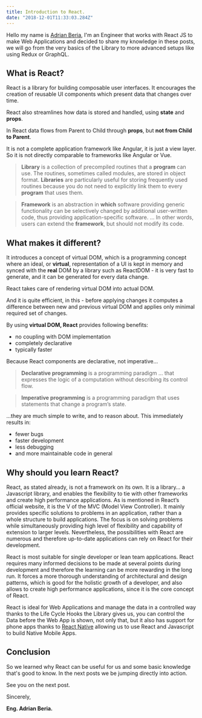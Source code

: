 ```yaml
---
title: Introduction to React.
date: "2018-12-01T11:33:03.284Z"
---
```


Hello my name is [Adrian Beria](https://radinax.github.io/gatsby-react-personal-portfolio/), I'm an Engineer that works with React JS to make Web Applications and decided to share my knowledge in these posts, we will go from the very basics of the Library to more advanced setups like using Redux or GraphQL.

## What is React?

React is a library for building composable user interfaces. It encourages the creation of reusable UI components which present data that changes over time.

React also streamlines how data is stored and handled, using **state** and **props**.

In React data flows from Parent to Child through **props**, but **not from Child to Parent**.

It is not a complete application framework like Angular, it is just a view layer. So it is not directly comparable to frameworks like Angular or Vue.

> **Library** is a collection of precompiled routines that a **program** can use. The routines, sometimes called modules, are stored in object format. **Libraries** are particularly useful for storing frequently used routines because you do not need to explicitly link them to every **program** that uses them.

> **Framework** is an abstraction in **which** software providing generic functionality can be selectively changed by additional user-written code, thus providing application-specific software. ... In other words, users can extend the **framework**, but should not modify its code.
>
## What makes it different?

It introduces a concept of virtual DOM, which is a programming concept where an ideal, or **virtual**, representation of a UI is kept in memory and synced with the **real** DOM by a library such as ReactDOM - it is very fast to generate, and it can be generated for every data change.

React takes care of rendering virtual DOM into actual DOM.

And it is quite efficient, in this - before applying changes it computes a difference between new and previous virtual DOM and applies only minimal required set of changes.

By using  **virtual DOM, React**  provides following benefits:

-   no coupling with DOM implementation
-   completely declarative
-   typically faster

Because React components are declarative, not imperative...

   > **Declarative programming** is a programming paradigm … that expresses the logic of a computation without describing its control flow.

> **Imperative programming** is a programming paradigm that uses statements that change a program’s state.

...they are much simple to write, and to reason about. This immediately results in:

-   fewer bugs
-   faster development
-   less debugging
-   and more maintainable code in general

## Why should you learn React?

React, as stated already, is not a framework on its own. It is a library… a Javascript library, and enables the flexibility to tie with other frameworks and create high performance applications. As is mentioned in React’s official website, it is the V of the MVC (Model View Controller). It mainly provides specific solutions to problems in an application, rather than a whole structure to build applications. The focus is on solving problems while simultaneously providing high level of flexibility and capability of extension to larger levels. Nevertheless, the possibilities with React are numerous and therefore up-to-date applications can rely on React for their development.

React is most suitable for single developer or lean team applications. React requires many informed decisions to be made at several points during development and therefore the learning can be more rewarding in the long run. It forces a more thorough understanding of architectural and design patterns, which is good for the holistic growth of a developer, and also allows to create high performance applications, since it is the core concept of React.

React is ideal for Web Applications and manage the data in a controlled way thanks to the Life Cycle Hooks the Library gives us, you can control the Data before the Web App is shown, not only that, but it also has support for phone apps thanks to [React Native](https://facebook.github.io/react-native/) allowing us to use React and Javascript to build Native Mobile Apps.

## Conclusion
So we learned why React can be useful for us and some basic knowledge that's good to know.  In the next posts we be jumping directly into action.

See you on the next post.

Sincerely,

**Eng. Adrian Beria.**
